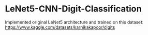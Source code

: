 # LeNet5-CNN-Digit-Classification

Implemented original LeNet5 architecture and trained on this dataset: 
https://www.kaggle.com/datasets/karnikakapoor/digits
